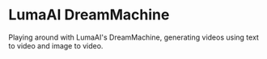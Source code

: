 # LumaAI DreamMachine
 Playing around with LumaAI's DreamMachine, generating videos using text to video and image to video.
